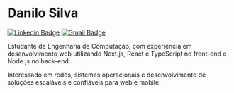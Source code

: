# Danilo Silva

[![Linkedin Badge](https://img.shields.io/badge/-Danilo%20Silva-00875f?style=flat-square&logo=Linkedin&logoColor=white&link=https://www.linkedin.com/in/danilokovarike/)](https://www.linkedin.com/in/danilokovarike/) 
[![Gmail Badge](https://img.shields.io/badge/-danilo.batista@aluno.ufop.edu.br-00875f?style=flat-square&logo=Gmail&logoColor=white&link=mailto:danilo.batista@aluno.ufop.edu.br)](mailto:danilo.batista@aluno.ufop.edu.br)
 
Estudante de Engenharia de Computação, com experiência em desenvolvimento web utilizando Next.js, React e TypeScript no front-end e Node.js no back-end. 

Interessado em redes, sistemas operacionais e desenvolvimento de soluções escaláveis e confiáveis para web e mobile.
